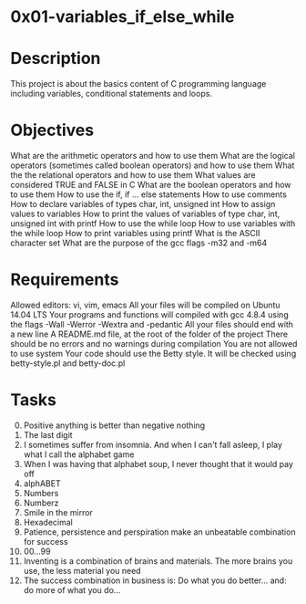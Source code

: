 # 0x01-variables_if_else_while
# Description
This project is about the basics content of C programming language including variables, conditional statements and loops.
# Objectives
What are the arithmetic operators and how to use them
What are the logical operators (sometimes called boolean operators) and how to use them
What the the relational operators and how to use them
What values are considered TRUE and FALSE in C
What are the boolean operators and how to use them
How to use the if, if ... else statements
How to use comments
How to declare variables of types char, int, unsigned int
How to assign values to variables
How to print the values of variables of type char, int, unsigned int with printf
How to use the while loop
How to use variables with the while loop
How to print variables using printf
What is the ASCII character set
What are the purpose of the gcc flags -m32 and -m64
# Requirements
Allowed editors: vi, vim, emacs
All your files will be compiled on Ubuntu 14.04 LTS
Your programs and functions will compiled with gcc 4.8.4 using the flags -Wall -Werror -Wextra and -pedantic
All your files should end with a new line
A README.md file, at the root of the folder of the project
There should be no errors and no warnings during compilation
You are not allowed to use system
Your code should use the Betty style. It will be checked using betty-style.pl and betty-doc.pl
# Tasks
  0. Positive anything is better than negative nothing
  1. The last digit 
  2. I sometimes suffer from insomnia. And when I can't fall asleep, I play what I call the alphabet game 
  3. When I was having that alphabet soup, I never thought that it would pay off 
  4. alphABET
  5. Numbers 
  6. Numberz 
  7. Smile in the mirror 
  8. Hexadecimal 
  9. Patience, persistence and perspiration make an unbeatable combination for success
  10. 00...99
  11. Inventing is a combination of brains and materials. The more brains you use, the less material you need 
  12. The success combination in business is: Do what you do better... and: do more of what you do... 
